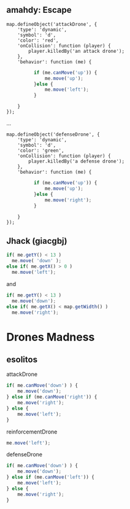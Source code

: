 ## amahdy: Escape

    map.defineObject('attackDrone', {
        'type': 'dynamic',
        'symbol': 'd',
        'color': 'red',
        'onCollision': function (player) {
            player.killedBy('an attack drone');
        },
        'behavior': function (me) {

```javascript
          if (me.canMove('up')) {
              me.move('up');
          }else {
              me.move('left');
          }
```

        }
    });

...

    map.defineObject('defenseDrone', {
        'type': 'dynamic',
        'symbol': 'd',
        'color': 'green',
        'onCollision': function (player) {
            player.killedBy('a defense drone');
        },
        'behavior': function (me) {

```javascript
          if (me.canMove('up')) {
              me.move('up');
          }else {
              me.move('right');
          }
```

        }
    });

## Jhack (giacgbj)

```javascript
if( me.getY() < 13 )
  me.move( 'down' );
else if( me.getX() > 0 )
  me.move('left');
```
and

```javascript
if( me.getY() < 13 )
  me.move('down');
else if( me.getX() < map.getWidth() )
  me.move('right');
```


# Drones Madness
## esolitos

attackDrone
```javascript
if( me.canMove('down') ) {
    me.move('down');
} else if (me.canMove('right')) {
    me.move('right');
} else {
    me.move('left');
}
```

reinforcementDrone
```javascript
me.move('left');
```

defenseDrone
```javascript
if( me.canMove('down') ) {
    me.move('down');
} else if (me.canMove('left')) {
    me.move('left');
} else {
    me.move('right');
}
```
